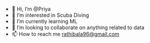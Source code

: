 - 👋 Hi, I’m @Priya
- 👀 I’m interested in Scuba Diving
- 🌱 I’m currently learning ML
- 💞️ I’m looking to collaborate on anything related to data 
- 📫 How to reach me rathibala96@gmail.com

<!---
PriyaLearnsToCode/PriyaLearnsToCode is a ✨ special ✨ repository because its `README.md` (this file) appears on your GitHub profile.
You can click the Preview link to take a look at your changes.
--->
